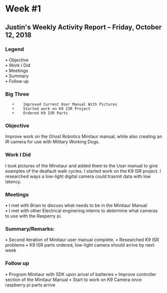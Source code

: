 # Week #1

## Justin's Weekly Activity Report – Friday, October 12, 2018

### Legend
   •	Objective  
   •	Work I Did  
   •	Meetings  
   •	Summary  
   •	Follow up  

### Big Three
```
   •	Improved Current User Manual With Pictures
   •	Started work on K9 ISR Project
   •	Ordered K9 ISR Parts 
```

### Objective
  Improve work on the Ghost Robotics Minitaur manual, while also creating an IR camera for use with Military Working Dogs. 

### Work I Did
   I took pictures of the Minotaur and added them to the User manual to give examples of the deafault walk cycles.
   I started work on the K9 ISR project. I researched ways a low-light digital camera could trasmit data with low latency. 

### Meetings
   •	I met with Brian to discuss what needs to be in the Minitaur Manual  
   •	I met with other Electrical enginering interns to determine what cameras to use with the Rasperry pi.

### Summary/Remarks:
   •	Second iteration of Minitaur user manual complete. 
   •	Researched K9 ISR problems
   •	K9 ISR parts ordered, low-light camera should arrive by next week 

### Follow up
   •	Program Minitaur with SDK upon arival of batteries
   •	Improve controller section of the Minitaur Manual
   •	Start to work on K9 Camera once raspberry pi parts arrive 
